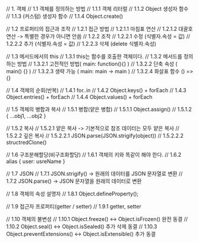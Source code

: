 // 1. 객체
// 1.1 객체를 정의하는 방법
// 1.1.1 객체 리터럴
// 1.1.2 Object 생성자 함수
// 1.1.3 (커스텀) 생성자 함수
// 1.1.4 Object.create()

// 1.2 프로퍼티의 접근과 조작
// 1.2.1 접근 방법
// 1.2.1.1 마침표 연산
// 1.2.1.2 대괄호 연산 -> 특별한 경우가 아니면 안씀
// 1.2.2 조작
// 1.2.2.1 수정 (식별자.속성 = 값)
// 1.2.2.2 추가 (식별자.속성 = 값)
// 1.2.2.3 삭제 (delete 식별자.속성)

// 1.3 메서드에서의 this
// 1.3.1 this는 함수를 호출한 객체이다.
// 1.3.2 메서드를 정의하는 방법
// 1.3.2.1 고전적인 방법( main: function(){} )
// 1.3.2.2 단축 속성 ( main() {} )
// 1.3.2.3 생략 가능 ( main: main -> main )
// 1.3.2.4 화살표 함수 () => {}

// 1.4 객체의 순회(반복)
// 1.4.1 for..in
// 1.4.2 Object.keys() + forEach
// 1.4.3 Object.entries() + forEach
// 1.4.4 Object.values() + forEach

// 1.5 객체의 병합과 복사
// 1.5.1 병합(얕은 병합)
// 1.5.1.1 Object.assign()
// 1.5.1.2 { ...obj1, ...obj2 }

// 1.5.2 복사
// 1.5.2.1 얕은 복사 -> 기본적으로 참조 데이터는 모두 얕은 복사
// 1.5.2.2 깊은 복사
// 1.5.2.2.1 JSON.parse(JSON.strigify(object))
// 1.5.2.2.2 structredClone()

// 1.6 구조분해할당(비구조화할당)
// 1.6.1 객체의 키와 똑같이 해야 한다.
// 1.6.2 alias { user: usreName }

// 1.7 JSON
// 1.7.1 JSON.strigify() -> 원래의 데이터를 JSON 문자열로 변환
// 1.7.2 JSON.parse() -> JSON 문자열을 원래의 데이터로 변환

// 1.8 객체의 속성 설명자
// 1.8.1 Object.defineProperty();

// 1.9 접근자 프로퍼티(getter / setter)
// 1.9.1 getter, setter

// 1.10 객체의 불변성
// 1.10.1 Object.freeze() <-> Object.isFrozen() 완전 동결
// 1.10.2 Object.seal() <-> Object.isSealed() 추가 삭제 동결
// 1.10.3 Object.preventExtensions() <-> Object.isExtensible() 추가 동결
